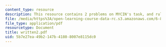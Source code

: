 ```yaml
---
content_type: resource
description: This resource contains 2 problems on MYCIN's task, and rule-based systems.
file: /media/https%3A/open-learning-course-data-rc.s3.amazonaws.com/6-871-knowledge-based-applications-systems-spring-2005/5b7e27ea49b2147b41808007e8115dc0_written2.pdf
file_type: application/pdf
resourcetype: Document
title: written2.pdf
uid: 5b7e27ea-49b2-147b-4180-8007e8115dc0
---
```

